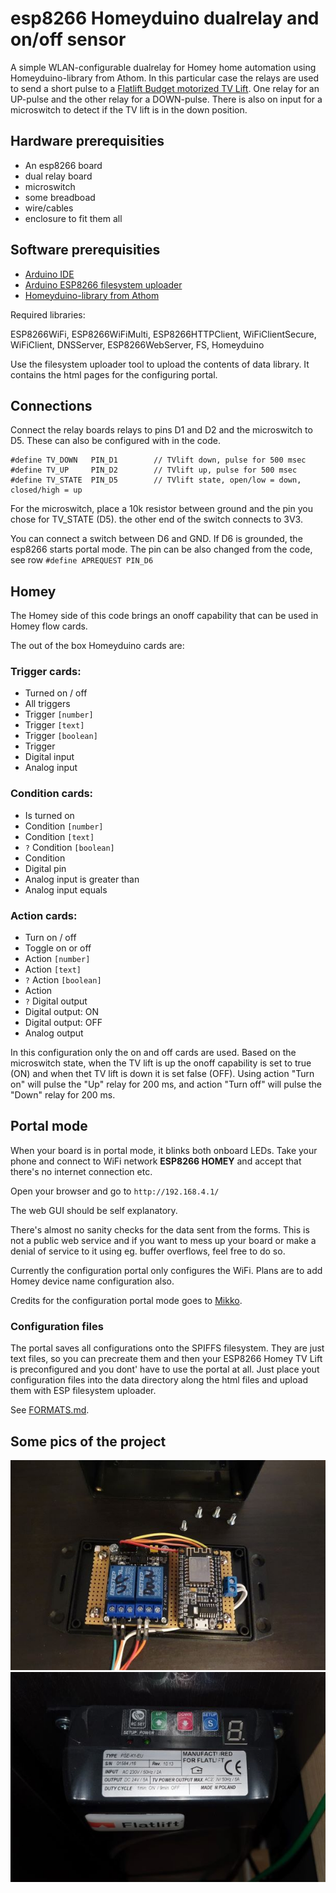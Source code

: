 # esp8266 Homeyduino dualrelay and on/off sensor
A simple WLAN-configurable dualrelay for Homey home automation using Homeyduino-library from Athom. In this particular case the relays are used to send a short pulse to a [Flatlift Budget motorized TV Lift](https://flatlift.com/en). One relay for an UP-pulse and the other relay for a DOWN-pulse. There is also on input for a microswitch to detect if the TV lift is in the down position.

## Hardware prerequisities
- An esp8266 board
- dual relay board
- microswitch
- some breadboad
- wire/cables
- enclosure to fit them all

## Software prerequisities
- [Arduino IDE](https://www.arduino.cc/en/main/software)
- [Arduino ESP8266 filesystem uploader](https://github.com/esp8266/arduino-esp8266fs-plugin)
- [Homeyduino-library from Athom](https://homey.app/en-us/app/com.athom.homeyduino/Homeyduino/)

Required libraries:

ESP8266WiFi, ESP8266WiFiMulti,  ESP8266HTTPClient, WiFiClientSecure,
WiFiClient, DNSServer, ESP8266WebServer, FS, Homeyduino

Use the filesystem uploader tool to upload the contents of data library. It contains the html pages for
the configuring portal.

## Connections
Connect the relay boards relays to pins D1 and D2 and the microswitch to D5. These can also be configured with in the code.
```
#define TV_DOWN   PIN_D1        // TVlift down, pulse for 500 msec
#define TV_UP     PIN_D2        // TVlift up, pulse for 500 msec
#define TV_STATE  PIN_D5        // TVlift state, open/low = down, closed/high = up
```

For the microswitch, place a 10k resistor between ground and the pin you chose for TV_STATE (D5). the other end of the switch connects to 3V3.

You can connect a switch between D6 and GND. If D6 is grounded, the esp8266 starts portal mode. The pin can be
also changed from the code, see row `#define APREQUEST PIN_D6`

## Homey
The Homey side of this code brings an onoff capability that can be used in Homey flow cards.

The out of the box Homeyduino cards are:

### Trigger cards:
- Turned on / off
- All triggers
- Trigger `[number]`
- Trigger `[text]`
- Trigger `[boolean]`
- Trigger
- Digital input
- Analog input

### Condition cards:
- Is turned on
- Condition `[number]`
- Condition `[text]`
- `?` Condition `[boolean]`
- Condition
- Digital pin
- Analog input is greater than
- Analog input equals

### Action cards:
- Turn on / off
- Toggle on or off
- Action `[number]`
- Action `[text]`
- `?` Action `[boolean]`
- Action
- `?` Digital output
- Digital output: ON
- Digital output: OFF
- Analog output

In this configuration only the on and off cards are used. Based on the microswitch state, when the TV lift is up the onoff capability is set to true (ON) and when thet TV lift is down it is set false (OFF). Using action "Turn on" will pulse the "Up" relay for 200 ms, and action "Turn off" will pulse the "Down" relay for 200 ms.

## Portal mode
When your board is in portal mode, it blinks both onboard LEDs. Take your phone and connect to WiFi network 
**ESP8266 HOMEY** and accept that there's no internet connection etc.

Open your browser and go to `http://192.168.4.1/`

The web GUI should be self explanatory.

There's almost no sanity checks for the data sent from the forms. This is not a public web service and if you
want to mess up your board or make a denial of service to it using eg. buffer overflows, feel free to do so.

Currently the configuration portal only configures the WiFi. Plans are to add Homey device name configuration also.

Credits for the configuration portal mode goes to [Mikko](https://github.com/oh2mp/).

### Configuration files
The portal saves all configurations onto the SPIFFS filesystem. They are just text files, so you can precreate them and then your ESP8266 Homey TV Lift is preconfigured and you dont' have to use the portal at all. Just place yout configuration files into the data directory along the html files and upload them with ESP filesystem uploader.

See [FORMATS.md](FORMATS.md).

## Some pics of the project
![esp_homey_tvlift](esp_homey_tvlift.jpg)
![Flatlift-controlbox](Flatlift-controlbox.jpg)
